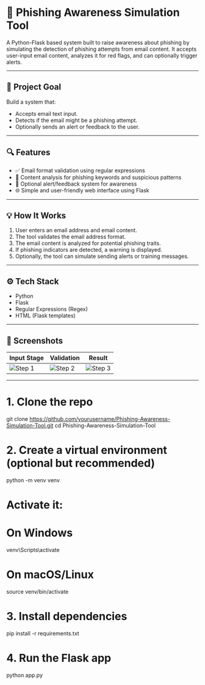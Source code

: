 # 🔰 Phishing Awareness Simulation Tool

A Python-Flask based system built to raise awareness about phishing by simulating the detection of phishing attempts from email content. It accepts user-input email content, analyzes it for red flags, and can optionally trigger alerts.

---

## 🎯 Project Goal

Build a system that:
- Accepts email text input.
- Detects if the email might be a phishing attempt.
- Optionally sends an alert or feedback to the user.

---

## 🔍 Features

- ✅ Email format validation using regular expressions
- 🔐 Content analysis for phishing keywords and suspicious patterns
- 🚨 Optional alert/feedback system for awareness
- 🌐 Simple and user-friendly web interface using Flask

---

## 💡 How It Works

1. User enters an email address and email content.
2. The tool validates the email address format.
3. The email content is analyzed for potential phishing traits.
4. If phishing indicators are detected, a warning is displayed.
5. Optionally, the tool can simulate sending alerts or training messages.

---

## ⚙️ Tech Stack

- Python
- Flask
- Regular Expressions (Regex)
- HTML (Flask templates)

---

## 📸 Screenshots

| Input Stage | Validation | Result |
|-------------|------------|--------|
| ![Step 1](screenshots/step1.png) | ![Step 2](screenshots/step2.png) | ![Step 3](screenshots/step3.png) |

---

# 1. Clone the repo
git clone https://github.com/yourusername/Phishing-Awareness-Simulation-Tool.git
cd Phishing-Awareness-Simulation-Tool

# 2. Create a virtual environment (optional but recommended)
python -m venv venv
# Activate it:
# On Windows
venv\Scripts\activate
# On macOS/Linux
source venv/bin/activate

# 3. Install dependencies
pip install -r requirements.txt

# 4. Run the Flask app
python app.py


